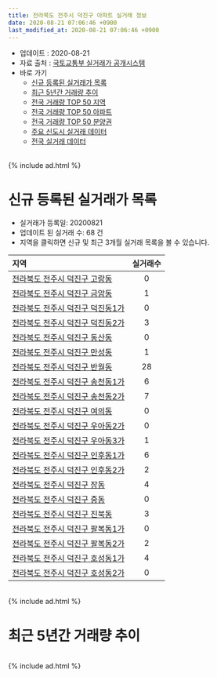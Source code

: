 ```yaml
---
title: 전라북도 전주시 덕진구 아파트 실거래 정보
date: 2020-08-21 07:06:46 +0900
last_modified_at: 2020-08-21 07:06:46 +0900
---
```


* 업데이트 : 2020-08-21
* 자료 출처 : [국토교통부 실거래가 공개시스템](http://rt.molit.go.kr)
* 바로 가기
    * [신규 등록된 실거래가 목록](#신규-등록된-실거래가-목록)
    * [최근 5년간 거래량 추이](#최근-5년간-거래량-추이)
    * [전국 거래량 TOP 50 지역](https://inasie.github.io/apt-trade-info/최근-3개월-전국에서-가장-거래가-많이-발생한-지역)
    * [전국 거래량 TOP 50 아파트](https://inasie.github.io/apt-trade-info/최근-3개월-전국에서-가장-거래가-많이-발생한-아파트)
    * [전국 거래량 TOP 50 분양권](https://inasie.github.io/apt-trade-info/최근-3개월-전국에서-가장-거래가-많이-발생한-분양권)
    * [주요 신도시 실거래 데이터](https://inasie.github.io/apt-trade-info/주요-신도시)
    * [전국 실거래 데이터](https://inasie.github.io/apt-trade-info/전국)

<br>
{% include ad.html %}
<br>

# 신규 등록된 실거래가 목록
* 실거래가 등록일: 20200821
* 업데이트 된 실거래 수: 68 건
* 지역을 클릭하면 신규 및 최근 3개월 실거래 목록을 볼 수 있습니다.


|지역|실거래수|
|:---|:---:|
|[전라북도 전주시 덕진구 고랑동](https://inasie.github.io/apt-trade-info/전라북도-전주시-덕진구-고랑동)|0|
|[전라북도 전주시 덕진구 금암동](https://inasie.github.io/apt-trade-info/전라북도-전주시-덕진구-금암동)|1|
|[전라북도 전주시 덕진구 덕진동1가](https://inasie.github.io/apt-trade-info/전라북도-전주시-덕진구-덕진동1가)|0|
|[전라북도 전주시 덕진구 덕진동2가](https://inasie.github.io/apt-trade-info/전라북도-전주시-덕진구-덕진동2가)|3|
|[전라북도 전주시 덕진구 동산동](https://inasie.github.io/apt-trade-info/전라북도-전주시-덕진구-동산동)|0|
|[전라북도 전주시 덕진구 만성동](https://inasie.github.io/apt-trade-info/전라북도-전주시-덕진구-만성동)|1|
|[전라북도 전주시 덕진구 반월동](https://inasie.github.io/apt-trade-info/전라북도-전주시-덕진구-반월동)|28|
|[전라북도 전주시 덕진구 송천동1가](https://inasie.github.io/apt-trade-info/전라북도-전주시-덕진구-송천동1가)|6|
|[전라북도 전주시 덕진구 송천동2가](https://inasie.github.io/apt-trade-info/전라북도-전주시-덕진구-송천동2가)|7|
|[전라북도 전주시 덕진구 여의동](https://inasie.github.io/apt-trade-info/전라북도-전주시-덕진구-여의동)|0|
|[전라북도 전주시 덕진구 우아동2가](https://inasie.github.io/apt-trade-info/전라북도-전주시-덕진구-우아동2가)|0|
|[전라북도 전주시 덕진구 우아동3가](https://inasie.github.io/apt-trade-info/전라북도-전주시-덕진구-우아동3가)|1|
|[전라북도 전주시 덕진구 인후동1가](https://inasie.github.io/apt-trade-info/전라북도-전주시-덕진구-인후동1가)|6|
|[전라북도 전주시 덕진구 인후동2가](https://inasie.github.io/apt-trade-info/전라북도-전주시-덕진구-인후동2가)|2|
|[전라북도 전주시 덕진구 장동](https://inasie.github.io/apt-trade-info/전라북도-전주시-덕진구-장동)|4|
|[전라북도 전주시 덕진구 중동](https://inasie.github.io/apt-trade-info/전라북도-전주시-덕진구-중동)|0|
|[전라북도 전주시 덕진구 진북동](https://inasie.github.io/apt-trade-info/전라북도-전주시-덕진구-진북동)|3|
|[전라북도 전주시 덕진구 팔복동1가](https://inasie.github.io/apt-trade-info/전라북도-전주시-덕진구-팔복동1가)|0|
|[전라북도 전주시 덕진구 팔복동2가](https://inasie.github.io/apt-trade-info/전라북도-전주시-덕진구-팔복동2가)|2|
|[전라북도 전주시 덕진구 호성동1가](https://inasie.github.io/apt-trade-info/전라북도-전주시-덕진구-호성동1가)|4|
|[전라북도 전주시 덕진구 호성동2가](https://inasie.github.io/apt-trade-info/전라북도-전주시-덕진구-호성동2가)|0|


<br>
{% include ad.html %}
<br>

# 최근 5년간 거래량 추이


<div style="width:100%;">
    <canvas id="deal_progress" height="200"></canvas>
</div>

<script>
new Chart(document.getElementById("deal_progress"), {
    type: 'line',
    data: {
        labels: ['201508','201509','201510','201511','201512','201601','201602','201603','201604','201605','201606','201607','201608','201609','201610','201611','201612','201701','201702','201703','201704','201705','201706','201707','201708','201709','201710','201711','201712','201801','201802','201803','201804','201805','201806','201807','201808','201809','201810','201811','201812','201901','201902','201903','201904','201905','201906','201907','201908','201909','201910','201911','201912','202001','202002','202003','202004','202005','202006','202007','202008'],
        datasets: [{
            label: '매매',
            pointRadius: 1,
            data: [373, 370, 404, 361, 310, 339, 388, 480, 409, 347, 372, 337, 373, 391, 470, 326, 289, 320, 380, 416, 378, 382, 359, 372, 339, 365, 324, 367, 309, 870, 601, 690, 505, 479, 470, 473, 505, 565, 535, 417, 405, 522, 457, 494, 382, 412, 329, 406, 355, 417, 458, 685, 817, 660, 695, 538, 464, 620, 915, 833, 189],
            borderColor: "rgba(255, 201, 14, 1)",
            backgroundColor: "rgba(255, 201, 14, 0.5)",
            fill: false,
            lineTension: 0
        },{
            label: '전월세',
            pointRadius: 1,
            data: [148, 160, 212, 195, 217, 242, 250, 221, 184, 163, 192, 208, 194, 212, 293, 268, 236, 245, 233, 173, 147, 168, 142, 144, 131, 129, 169, 194, 210, 301, 322, 382, 307, 289, 305, 261, 224, 216, 272, 219, 268, 308, 325, 338, 300, 287, 259, 270, 416, 265, 274, 324, 338, 320, 426, 433, 350, 317, 320, 256, 97],
            borderColor: "rgba(0, 141, 185, 1)",
            backgroundColor: "rgba(0, 141, 185, 0.5)",
            fill: false,
            lineTension: 0
        }
        ]
    },
    options: {
        responsive: true,
        title: {
            display: false
        },
        tooltips: {
            mode: 'index',
            intersect: false
        },
        hover: {
            mode: 'nearest',
            intersect: true
        },
        scales: {
            xAxes: [{
                display: true,
                scaleLabel: {
                    display: true,
                    labelString: '년/월'
                }
            }],
            yAxes: [{
                display: true,
                ticks: {
                    suggestedMin: 0,
                },
                scaleLabel: {
                    display: true,
                    labelString: '실거래 수'
                }
            }]
        }
    }
});

</script>


<br>
{% include ad.html %}
<br>

